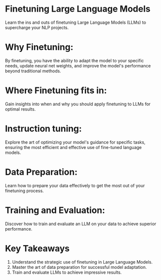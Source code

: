 # Finetuning Large Language Models
Learn the ins and outs of finetuning Large Language Models (LLMs) to supercharge your NLP projects.


# Why Finetuning: 
By finetuning, you have the ability to adapt the model to your specific needs, update neural net weights, and improve the model's performance beyond traditional methods.
 

# Where Finetuning fits in: 
Gain insights into when and why you should apply finetuning to LLMs for optimal results.
  

# Instruction tuning: 
Explore the art of optimizing your model's guidance for specific tasks, ensuring the most efficient and effective use of fine-tuned language models.
 

# Data Preparation: 
Learn how to prepare your data effectively to get the most out of your finetuning process.
 

# Training and Evaluation: 
Discover how to train and evaluate an LLM on your data to achieve superior performance.
 

# Key Takeaways
1. Understand the strategic use of finetuning in Large Language Models.
2. Master the art of data preparation for successful model adaptation.
3. Train and evaluate LLMs to achieve impressive results.

